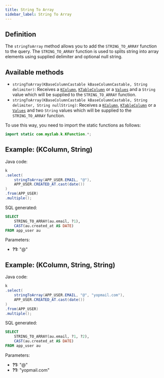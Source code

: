 ```yaml
---
title: String To Array
sidebar_label: String To Array
---
```


## Definition

The `stringToArray` method allows you to add the `STRING_TO_ARRAY` function to the query. The `STRING_TO_ARRAY` function is used to splits string into array elements using supplied delimiter and optional null string.

## Available methods

- `stringToArray(KBaseColumnCastable kBaseColumnCastable, String delimiter)`: Receives a [`KColumn`](/docs/misc/select-list-values#2-kcolumn), [`KTableColumn`](/docs/misc/select-list-values#1-ktablecolumn) or a [`Values`](/docs/misc/select-list-values#3-values) and a `String` value which will be supplied to the `STRING_TO_ARRAY` function.
- `stringToArray(KBaseColumnCastable kBaseColumnCastable, String delimiter, String nullString)`: Receives a [`KColumn`](/docs/misc/select-list-values#2-kcolumn), [`KTableColumn`](/docs/misc/select-list-values#1-ktablecolumn) or a [`Values`](/docs/misc/select-list-values#3-values) and two `String` values which will be supplied to the `STRING_TO_ARRAY` function.

To use this way, you need to import the static functions as follows:

```java
import static com.myzlab.k.KFunction.*;
```

## Example: (KColumn, String)

Java code:

```java
k
.select(
    stringToArray(APP_USER.EMAIL, "@"),
    APP_USER.CREATED_AT.cast(date())
)
.from(APP_USER)
.multiple();
```

SQL generated:

```sql
SELECT
    STRING_TO_ARRAY(au.email, ?1),
    CAST(au.created_at AS DATE)
FROM app_user au
```

Parameters:

- **?1:** "@"

## Example: (KColumn, String, String)

Java code:

```java
k
.select(
    stringToArray(APP_USER.EMAIL, "@", "yopmail.com"),
    APP_USER.CREATED_AT.cast(date())
)
.from(APP_USER)
.multiple();

```

SQL generated:

```sql
SELECT
    STRING_TO_ARRAY(au.email, ?1, ?2),
    CAST(au.created_at AS DATE)
FROM app_user au
```

Parameters:

- **?1:** "@"
- **?1:** "yopmail.com"